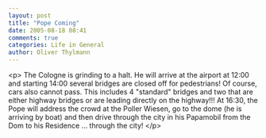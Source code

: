 ```yaml
---
layout: post
title: "Pope Coming"
date: 2005-08-18 08:41
comments: true
categories: Life in General
author: Oliver Thylmann
---
```



&lt;p&gt;
The Cologne is grinding to a halt. He will arrive at the airport at 12:00 and starting 14:00 several bridges are closed off for pedestrians! Of course, cars also cannot pass. This includes 4 &quot;standard&quot; bridges and two that are either highway bridges or are leading directly on the highway!!! At 16:30, the Pope will address the crowd at the Poller Wiesen, go to the dome (he is arriving by boat) and then drive through the city in his Papamobil from the Dom to his Residence ... through the city!
&lt;/p&gt;


